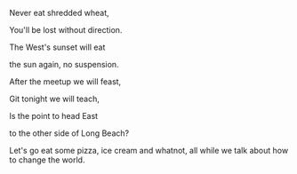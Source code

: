 Never eat shredded wheat,

You'll be lost without direction.

The West's sunset will eat

the sun again, no suspension.


After the meetup we will feast,

Git tonight we will teach,

Is the point to head East

to the other side of Long Beach?


Let's go eat some pizza, ice cream and whatnot, all while we talk about how to change the world.
